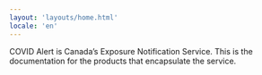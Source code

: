 ```yaml
---
layout: 'layouts/home.html'
locale: 'en'
---
```


COVID Alert is Canada’s Exposure Notification Service. This is the documentation for the products that encapsulate the service.

